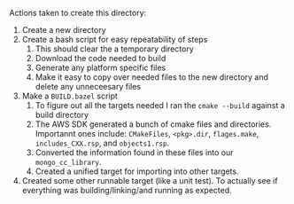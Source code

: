 Actions taken to create this directory:

1. Create a new directory
2. Create a bash script for easy repeatability of steps
   1. This should clear the a temporary directory
   2. Download the code needed to build
   3. Generate any platform specific files
   4. Make it easy to copy over needed files to the new directory and delete any unneceesary files
3. Make a `BUILD.bazel` script
   1. To figure out all the targets needed I ran the `cmake --build` against a build directory
   2. The AWS SDK generated a bunch of cmake files and directories. Importannt ones include: `CMakeFiles`, `<pkg>.dir`, `flages.make`, `includes_CXX.rsp`, and `objects1.rsp`.
   3. Converted the information found in these files into our `mongo_cc_library`.
   4. Created a unified target for importing into other targets.
4. Created some other runnable target (like a unit test). To actually see if everything was building/linking/and running as expected.
